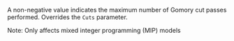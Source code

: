 A non-negative value indicates the maximum number of Gomory cut passes performed. Overrides the `Cuts` parameter.

Note: Only affects mixed integer programming (MIP) models
